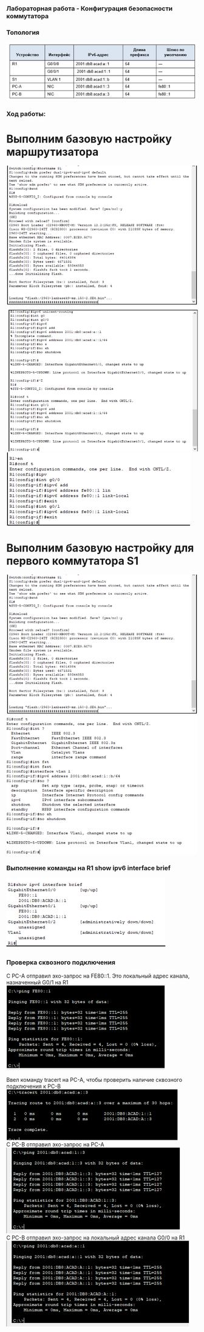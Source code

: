 ### Лабораторная работа - Конфигурация безопасности коммутатора

### Топология
![](https://github.com/Chausy/DZ/blob/31ae469d82c7ba495d7ac22b32c28af474331572/4lab%20screens/%D0%A2%D0%B0%D0%B1%D0%BB%D0%B8%D1%86%D0%B0%20%D0%B0%D0%B4%D1%80%D0%B5%D1%81%D0%B0%D1%86%D0%B8%D0%B8.PNG)  


### Ход работы:  
# Выполним базовую настройку маршрутизатора  
![](https://github.com/Chausy/DZ/blob/2affe29a1fdd636d560d06ad9918cb96c648e5fc/4lab%20screens/%D0%B2%D0%BA%D0%BB%D1%8E%D1%87%D0%B5%D0%BD%D0%B8%D0%B5%20%D0%BD%D0%B0%20%D0%BA%D0%BE%D0%BC%D0%BC%D1%83%D1%82%D0%B0%D1%82%D0%BE%D1%80%D0%B5%20ipv6.PNG)  
![](https://github.com/Chausy/DZ/blob/2affe29a1fdd636d560d06ad9918cb96c648e5fc/4lab%20screens/%D0%B1%D0%B0%D0%B7%D0%BE%D0%B2%D0%B0%D1%8F%20%D0%BD%D0%B0%D1%81%D1%82%D1%80%D0%BE%D0%B9%D0%BA%D0%B0%20%D0%BC%D0%B0%D1%80%D1%88%D1%80%D1%83%D1%82%D0%B8%D0%B7%D0%B0%D1%82%D0%BE%D1%80%D0%B0.PNG)  
![](https://github.com/Chausy/DZ/blob/2affe29a1fdd636d560d06ad9918cb96c648e5fc/4lab%20screens/%D1%88%D0%BB%D1%8E%D0%B7%20%D0%BF%D0%BE%20%D1%83%D0%BC%D0%BE%D0%BB%D1%87%D0%B0%D0%BD%D0%B8%D1%8E%20%D0%B4%D0%BB%D1%8F%20R1.PNG)  

# Выполним базовую настройку для первого коммутатора S1
![](https://github.com/Chausy/DZ/blob/2affe29a1fdd636d560d06ad9918cb96c648e5fc/4lab%20screens/%D0%B2%D0%BA%D0%BB%D1%8E%D1%87%D0%B5%D0%BD%D0%B8%D0%B5%20%D0%BD%D0%B0%20%D0%BA%D0%BE%D0%BC%D0%BC%D1%83%D1%82%D0%B0%D1%82%D0%BE%D1%80%D0%B5%20ipv6.PNG)  
![](https://github.com/Chausy/DZ/blob/48bb34987974569d48a96facbe860451de470259/4lab%20screens/%D0%BD%D0%B0%D1%81%D1%82%D1%80%D0%BE%D0%B9%D0%BA%D0%B0%20S1%20ipv6.PNG)
  
### Выполнение команды на R1 show ipv6 interface brief  
![](https://github.com/Chausy/DZ/blob/2affe29a1fdd636d560d06ad9918cb96c648e5fc/4lab%20screens/show%20ipv6%20interface%20brief.PNG)  


### Проверка сквозного подключения  
С PC-A отправил эхо-запрос на FE80::1. Это локальный адрес канала, назначенный G0/1 на R1  
![](https://github.com/Chausy/DZ/blob/2affe29a1fdd636d560d06ad9918cb96c648e5fc/4lab%20screens/PING%20c%20PC-A%20%D0%BD%D0%B0%20%D1%88%D0%BB%D1%8E%D0%B7%20%D0%BF%D0%BE%20%D1%83%D0%BC%D0%BE%D0%BB%D1%87%D0%B0%D0%BD%D0%B8%D1%8EPNG.PNG)  

Ввел команду tracert на PC-A, чтобы проверить наличие сквозного подключения к PC-B  
![](https://github.com/Chausy/DZ/blob/2affe29a1fdd636d560d06ad9918cb96c648e5fc/4lab%20screens/tracert.PNG)  
С PC-B отправил эхо-запрос на PC-A  
![](https://github.com/Chausy/DZ/blob/2affe29a1fdd636d560d06ad9918cb96c648e5fc/4lab%20screens/ping%20PC-A%20%D0%BD%D0%B0%20PC-B.PNG)  
С PC-B отправил эхо-запрос на локальный адрес канала G0/0 на R1  
![](https://github.com/Chausy/DZ/blob/2affe29a1fdd636d560d06ad9918cb96c648e5fc/4lab%20screens/ping%20PC-B%20%D0%BD%D0%B0%20G00.PNG)  














